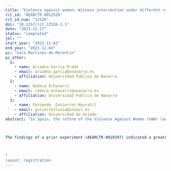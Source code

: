 ```yaml
---
title: "Violence against women: Witness intervention under different reporting options and violence scenarios."
rct_id: "AEARCTR-0012526"
rct_id_num: "12526"
doi: "10.1257/rct.12526-1.1"
date: "2023-11-17"
status: "completed"
jel: ""
start_year: "2023-11-02"
end_year: "2023-12-04"
pi: "Sara Martinez-de-Morentin"
pi_other:
  1:
    - name: Ariadna Garcia-Prado
    - email: ariadna.garcia@unavarra.es
    - affiliation: Universidad Publica de Navarra
  2:
    - name: Rebeca Echavarri
    - email: rebeca.echavarri@unavarra.es
    - affiliation: Universidad Publica de Navarra
  3:
    - name: Fernanda  Gutierrez-Navratil
    - email: gutierrezluisa@uniovi.es
    - affiliation: Universidad de Oviedo
abstract: "In Spain, the reform of the Violence Against Women (VAW) law (Royal Decree-Law 9/2018) has introduced the possibitlity that individuals report instances of VAW without the necessity of involving the police or the court. This approach, termed "soft reporting," provides victims or witnesses with the option to report to social services. By doing so, they can access legal, economic, and psychological support without the obligation to disclose the identity of the aggressor. This approach is anticipated to streamline the reporting process, reducing costs, and eliminating barriers that may hinder reporting.

The findings of a prior experiment (AEARCTR-0010397) indicated a greater willingness among witnesses to intervene when presented with the soft reporting option as opposed to the hard reporting alternative. The present study endeavors to elucidate the difference in witnesses' intervention between the hard and soft reporting options when witnesses encounter different scenarios of VAW: one characterised by depicting physical violence and certainty, and another featuring heightened ambiguity and indications of psychological violence.. 

"
layout: registration
---
```


